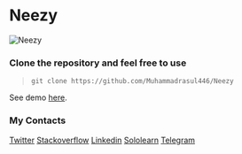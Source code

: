 # Neezy 

![Neezy](https://user-images.githubusercontent.com/64916997/81486187-809b3500-926c-11ea-8814-3f3903172274.png)

### Clone the repository and feel free to use

> `git clone https://github.com/Muhammadrasul446/Neezy`

See demo [here](https://muhammadrasul446.github.io/Neezy/).

### My Contacts

[Twitter](https://twitter.com/A_M_R_4_4_6)
[Stackoverflow](https://stackoverflow.com/users/13490404/muhammadrasul)
[Linkedin](https://www.linkedin.com/in/muhammadrasul-abdulhayev-6644821a9/)
[Sololearn](https://www.sololearn.com/Profile/13162535)
[Telegram](https://t.me/A_M_R_4_4_6)
